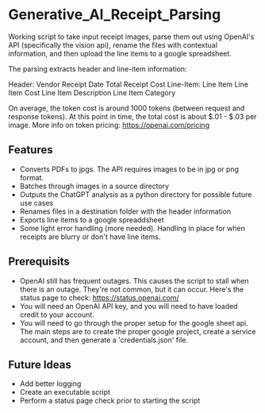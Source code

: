 # Generative_AI_Receipt_Parsing

Working script to take input receipt images, parse them out using OpenAI's API (specifically the vision api), rename the files with contextual information, and then upload the line items to a google spreadsheet.

The parsing extracts header and line-item information:

  Header:
    Vendor
    Receipt Date
    Total Receipt Cost
  Line-Item:
    Line Item
    Line Item Cost
    Line Item Description
    Line Item Category

On average, the token cost is around 1000 tokens (between request and response tokens). At this point in time, the total cost is about $.01 - $.03 per image. 
More info on token pricing: https://openai.com/pricing
## Features

- Converts PDFs to jpgs. The API requires images to be in jpg or png format.
- Batches through images in a source directory
- Outputs the ChatGPT analysis as a python directory for possible future use cases
- Renames files in a destination folder with the header information
- Exports line items to a google spreaddsheet
- Some light error handling (more needed). Handling in place for when receipts are blurry or don't have line items.

## Prerequisits

- OpenAI still has frequent outages. This causes the script to stall when there is an outage. They're not common, but it can occur. Here's the status page to check: https://status.openai.com/
- You will need an OpenAI API key, and you will need to have loaded credit to your account.
- You will need to go through the proper setup for the google sheet api. The main steps are to create the proper google project, create a service account, and then generate a 'credentials.json' file.

## Future Ideas

- Add better logging
- Create an executable script
- Perform a status page check prior to starting the script
